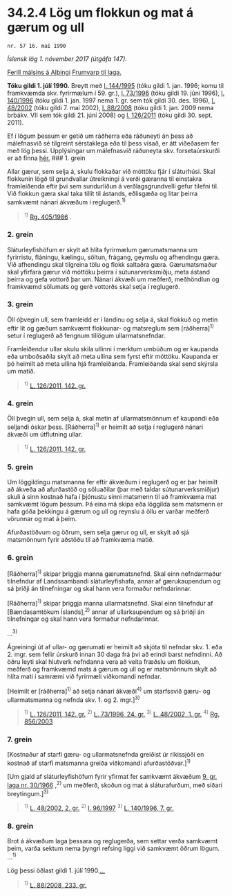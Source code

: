 # 34.2.4 Lög um flokkun og mat á gærum og ull

`nr. 57 16. maí 1990`

_Íslensk lög 1. nóvember 2017 (útgáfa 147)._

[Ferill málsins á Alþingi](https://www.althingi.is/thingstorf/thingmalalistar-eftir-thingum/ferill/?ltg=112&mnr=546)
[Frumvarp til laga.](https://www.althingi.is/altext/112/s/0943.html)

**Tóku gildi 1. júlí 1990.**
Breytt með
[l. 144/1995](https://althingi.is/altext/stjt/1995.144.html) (tóku gildi 1. jan. 1996; komu til framkvæmda skv. fyrirmælum í 59. gr.),
[l. 73/1996](https://althingi.is/altext/stjt/1996.073.html) (tóku gildi 19. júní 1996),
[l. 140/1996](https://althingi.is/altext/stjt/1996.140.html) (tóku gildi 1. jan. 1997 nema 1. gr. sem tók gildi 30. des. 1996),
[l. 48/2002](https://althingi.is/altext/stjt/2002.048.html) (tóku gildi 7. maí 2002),
[l. 88/2008](https://althingi.is/altext/stjt/2008.088.html) (tóku gildi 1. jan. 2009 nema brbákv. VII sem tók gildi 21. júní 2008) og
[l. 126/2011](https://althingi.is/altext/stjt/2011.126.html) (tóku gildi 30. sept. 2011).

Ef í lögum þessum er getið um ráðherra eða ráðuneyti án þess að málefnasvið sé tilgreint sérstaklega eða til þess vísað, er átt viðeðasem fer með lög þessi. Upplýsingar um málefnasvið ráðuneyta skv. forsetaúrskurði er að finna [hér.](2017015.md) ### 1. grein

Allar gærur, sem selja á, skulu flokkaðar við móttöku fjár í sláturhúsi. Skal flokkunin lögð til grundvallar útreikningi á verði gæranna til einstakra framleiðenda eftir því sem sundurliðun á verðlagsgrundvelli gefur tilefni til. Við flokkun gæra skal taka tillit til ástands, eðlisgæða og litar þeirra samkvæmt nánari ákvæðum í reglugerð.<sup>1)</sup> 

> <sup>1)</sup> [Rg. 405/1986](https://www.reglugerd.is/reglugerdir/allar/nr/405-1986) .



### 2. grein

Sláturleyfishöfum er skylt að hlíta fyrirmælum gærumatsmanna um fyrirristu, fláningu, kælingu, söltun, frágang, geymslu og afhendingu gæra. Við afhendingu skal tilgreina tölu og flokk saltaðra gæra. Gærumatsmaður skal yfirfara gærur við móttöku þeirra í sútunarverksmiðju, meta ástand þeirra og gefa vottorð þar um. Nánari ákvæði um meðferð, meðhöndlun og framkvæmd sölumats og gerð vottorðs skal setja í reglugerð.

### 3. grein

Öll óþvegin ull, sem framleidd er í landinu og selja á, skal flokkuð og metin eftir lit og gæðum samkvæmt flokkunar- og matsreglum sem [ráðherra]<sup>1)</sup> setur í reglugerð að fengnum tillögum ullarmatsnefndar.

Framleiðendur ullar skulu skila ullinni í merktum umbúðum og er kaupanda eða umboðsaðila skylt að meta ullina sem fyrst eftir móttöku. Kaupanda er þó heimilt að meta ullina hjá framleiðanda. Framleiðanda skal send skýrsla um matið.

> <sup>1)</sup> [L. 126/2011, 142. gr.](https://althingi.is/altext/stjt/2011.126.html)

### 4. grein

Öll þvegin ull, sem selja á, skal metin af ullarmatsmönnum ef kaupandi eða seljandi óskar þess. [Ráðherra]<sup>1)</sup> er heimilt að setja í reglugerð nánari ákvæði um útflutning ullar.

> <sup>1)</sup> [L. 126/2011, 142. gr.](https://althingi.is/altext/stjt/2011.126.html)

### 5. grein

Um löggildingu matsmanna fer eftir ákvæðum í reglugerð og er þar heimilt að ákveða að afurðastöð og söluaðilar (þar með taldar sútunarverksmiðjur) skuli á sinn kostnað hafa í þjónustu sinni matsmenn til að framkvæma mat samkvæmt lögum þessum. Þá eina má skipa eða löggilda sem matsmenn er hafa góða þekkingu á gærum og ull og reynslu á öllu er varðar meðferð vörunnar og mat á þeim.

Afurðastöðvum og öðrum, sem selja gærur og ull, er skylt að sjá matsmönnum fyrir aðstöðu til að framkvæma matið.

### 6. grein

[Ráðherra]<sup>1)</sup> skipar þriggja manna gærumatsnefnd. Skal einn nefndarmaður tilnefndur af Landssambandi sláturleyfishafa, annar af gærukaupendum og sá þriðji án tilnefningar og skal hann vera formaður nefndarinnar.

[Ráðherra]<sup>1)</sup> skipar þriggja manna ullarmatsnefnd. Skal einn tilnefndur af [Bændasamtökum Íslands],<sup>2)</sup> annar af ullarkaupendum og sá þriðji án tilnefningar og skal hann vera formaður nefndarinnar.

…<sup>3)</sup> 

Ágreiningi út af ullar- og gærumati er heimilt að skjóta til nefndar skv. 1. eða 2. mgr. sem fellir úrskurð innan 30 daga frá því að erindi barst nefndinni. Að öðru leyti skal hlutverk nefndanna vera að veita fræðslu um flokkun, meðferð og framkvæmd mats á gærum og ull og er matsmönnum skylt að hlíta mati í samræmi við fyrirmæli viðkomandi nefndar.

[Heimilt er [ráðherra]<sup>1)</sup> að setja nánari ákvæði<sup>4)</sup> um starfssvið gæru- og ullarmatsmanna og nefnda skv. 1. og 2. mgr.]<sup>3)</sup> 

> <sup>1)</sup> [L. 126/2011, 142. gr.](https://althingi.is/altext/stjt/2011.126.html) <sup>2)</sup> [L. 73/1996, 24. gr.](https://althingi.is/altext/stjt/1996.073.html) <sup>3)</sup> [L. 48/2002, 1. gr.](https://althingi.is/altext/stjt/2002.048.html) <sup>4)</sup> [Rg. 856/2003](https://althingi.ishttps://www.reglugerd.is/reglugerdir/allar/nr/856-2003)

### 7. grein

[Kostnaður af starfi gæru- og ullarmatsnefnda greiðist úr ríkissjóði en kostnað af starfi matsmanna greiða viðkomandi afurðastöðvar.]<sup>1)</sup> 

[Um gjald af sláturleyfishöfum fyrir yfirmat fer samkvæmt ákvæðum [9. gr. laga nr. 30/1966](1966030.md) ,<sup>2)</sup> um meðferð, skoðun og mat á sláturafurðum, með síðari breytingum.]<sup>3)</sup> 

> <sup>1)</sup> [L. 48/2002, 2. gr.](https://althingi.is/altext/stjt/2002.048.html) <sup>2)</sup> [l. 96/1997](https://althingi.is1997096.html) <sup>3)</sup> [L. 140/1996, 7. gr.](https://althingi.is/altext/stjt/1996.140.html)

### 8. grein

Brot á ákvæðum laga þessara og reglugerða, sem settar verða samkvæmt þeim, varða sektum nema þyngri refsing liggi við samkvæmt öðrum lögum. …<sup>1)</sup> 

Lög þessi öðlast gildi 1. júlí 1990.[…](https://www.althingi.is/lagasafn/leidbeiningar/)

> <sup>1)</sup> [L. 88/2008, 233. gr.](https://althingi.is/altext/stjt/2008.088.html#G233)
